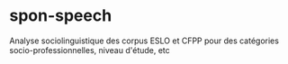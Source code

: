 # spon-speech
Analyse sociolinguistique des corpus ESLO et CFPP pour des catégories socio-professionnelles, niveau d'étude, etc
